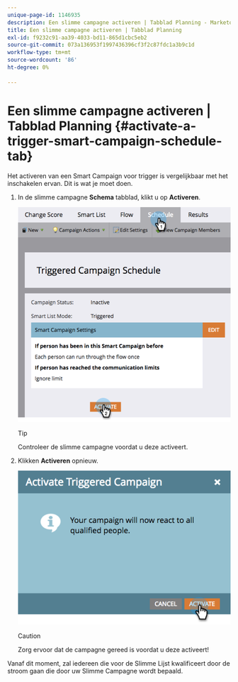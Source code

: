 ```yaml
---
unique-page-id: 1146935
description: Een slimme campagne activeren | Tabblad Planning - Marketo-documenten - Productdocumentatie
title: Een slimme campagne activeren | Tabblad Planning
exl-id: f9232c91-aa39-4033-bd11-865d1cbc5eb2
source-git-commit: 073a136953f1997436396cf3f2c87fdc1a3b9c1d
workflow-type: tm+mt
source-wordcount: '86'
ht-degree: 0%

---
```


# Een slimme campagne activeren | Tabblad Planning {#activate-a-trigger-smart-campaign-schedule-tab}

Het activeren van een Smart Campaign voor trigger is vergelijkbaar met het inschakelen ervan. Dit is wat je moet doen.

1. In de slimme campagne **Schema** tabblad, klikt u op **Activeren**.

   ![](assets/activate-a-trigger-smart-campaign-schedule-tab-1.png)

   >[!TIP]
   >
   >Controleer de slimme campagne voordat u deze activeert.

1. Klikken **Activeren** opnieuw.

   ![](assets/activate-a-trigger-smart-campaign-schedule-tab-2.png)

   >[!CAUTION]
   >
   >Zorg ervoor dat de campagne gereed is voordat u deze activeert!

Vanaf dit moment, zal iedereen die voor de Slimme Lijst kwalificeert door de stroom gaan die door uw Slimme Campagne wordt bepaald.
